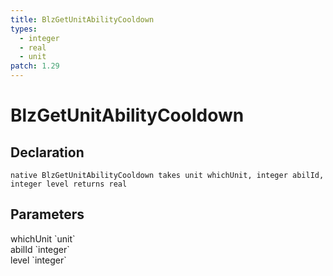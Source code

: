 ```yaml
---
title: BlzGetUnitAbilityCooldown
types:
  - integer
  - real
  - unit
patch: 1.29
---
```


# BlzGetUnitAbilityCooldown

## Declaration

```
native BlzGetUnitAbilityCooldown takes unit whichUnit, integer abilId, integer level returns real
```

## Parameters
<dl>
  <dt>whichUnit `unit`</dt>
  <dd></dd>

  <dt>abilId `integer`</dt>
  <dd></dd>

  <dt>level `integer`</dt>
  <dd></dd>
</dl>